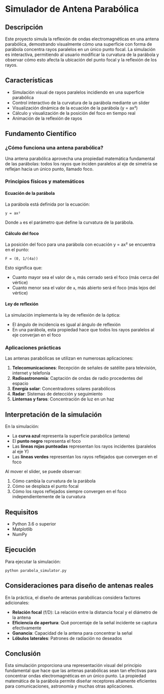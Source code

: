 # Simulador de Antena Parabólica

## Descripción
Este proyecto simula la reflexión de ondas electromagnéticas en una antena parabólica, demostrando visualmente cómo una superficie con forma de parábola concentra rayos paralelos en un único punto focal. La simulación es interactiva, permitiendo al usuario modificar la curvatura de la parábola y observar cómo esto afecta la ubicación del punto focal y la reflexión de los rayos.

## Características
- Simulación visual de rayos paralelos incidiendo en una superficie parabólica
- Control interactivo de la curvatura de la parábola mediante un slider
- Visualización dinámica de la ecuación de la parábola (y = ax²)
- Cálculo y visualización de la posición del foco en tiempo real
- Animación de la reflexión de rayos

## Fundamento Científico

### ¿Cómo funciona una antena parabólica?
Una antena parabólica aprovecha una propiedad matemática fundamental de las parábolas: todos los rayos que inciden paralelos al eje de simetría se reflejan hacia un único punto, llamado foco.

### Principios físicos y matemáticos

#### Ecuación de la parábola
La parábola está definida por la ecuación:
```
y = ax²
```
Donde `a` es el parámetro que define la curvatura de la parábola.

#### Cálculo del foco
La posición del foco para una parábola con ecuación y = ax² se encuentra en el punto:
```
F = (0, 1/(4a))
```
Esto significa que:
- Cuanto mayor sea el valor de `a`, más cerrado será el foco (más cerca del vértice)
- Cuanto menor sea el valor de `a`, más abierto será el foco (más lejos del vértice)

#### Ley de reflexión
La simulación implementa la ley de reflexión de la óptica:
- El ángulo de incidencia es igual al ángulo de reflexión
- En una parábola, esta propiedad hace que todos los rayos paralelos al eje converjan en el foco

### Aplicaciones prácticas
Las antenas parabólicas se utilizan en numerosas aplicaciones:

1. **Telecomunicaciones**: Recepción de señales de satélite para televisión, internet y telefonía
2. **Radioastronomía**: Captación de ondas de radio procedentes del espacio
3. **Energía solar**: Concentradores solares parabólicos
4. **Radar**: Sistemas de detección y seguimiento
5. **Linternas y faros**: Concentración de luz en un haz

## Interpretación de la simulación

En la simulación:
- La **curva azul** representa la superficie parabólica (antena)
- El **punto negro** representa el foco
- Las **líneas rojas punteadas** representan los rayos incidentes (paralelos al eje Y)
- Las **líneas verdes** representan los rayos reflejados que convergen en el foco

Al mover el slider, se puede observar:
1. Cómo cambia la curvatura de la parábola
2. Cómo se desplaza el punto focal
3. Cómo los rayos reflejados siempre convergen en el foco independientemente de la curvatura

## Requisitos
- Python 3.6 o superior
- Matplotlib
- NumPy

## Ejecución
Para ejecutar la simulación:
```
python parabola_simulator.py
```

## Consideraciones para diseño de antenas reales
En la práctica, el diseño de antenas parabólicas considera factores adicionales:
- **Relación focal** (f/D): La relación entre la distancia focal y el diámetro de la antena
- **Eficiencia de apertura**: Qué porcentaje de la señal incidente se captura efectivamente
- **Ganancia**: Capacidad de la antena para concentrar la señal
- **Lóbulos laterales**: Patrones de radiación no deseados

## Conclusión
Esta simulación proporciona una representación visual del principio fundamental que hace que las antenas parabólicas sean tan efectivas para concentrar ondas electromagnéticas en un único punto. La propiedad matemática de la parábola permite diseñar receptores altamente eficientes para comunicaciones, astronomía y muchas otras aplicaciones.